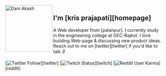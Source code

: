 <img align="left" width="150" height="150" alt="Dani Akash" src="https://sdk.bitmoji.com/render/panel/dc878a02-6c0d-4366-ab3b-b86a397e31ad-9abca207-e196-4c3e-8932-0fae4ce0c737-v1.png?transparent=1&palette=1"/>

## I'm [kris prajapati][homepage]

A Web developer from [palanpur]. I currently study in the engineering college at GEC-Rajkot. I love building Web-page & discussing new product ideas. Reach out to me on [twitter][twitter] if you'd like to talk ✌️

[![Twitter Follow](https://img.shields.io/twitter/follow/dani_akash_?color=%20%2300acee&label=Follow%20me%20on%20Twitter&style=for-the-badge)][twitter] [![Twitch Status](https://img.shields.io/twitch/status/dani_akash_?label=LiveStream&style=for-the-badge)][twitch] [![Reddit User Karma](https://img.shields.io/reddit/user-karma/combined/dani_akash_?style=for-the-badge)][reddit]


[github]: https://github.com/prajapatikris
[about-bangalore]: https://www.google.com/search?q=palanpur
